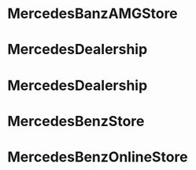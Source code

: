 # MercedesBanzAMGStore
# MercedesDealership
# MercedesDealership
# MercedesBenzStore
# MercedesBenzOnlineStore
